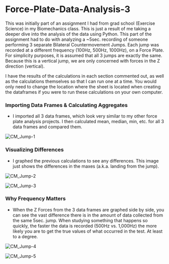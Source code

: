 # Force-Plate-Data-Analysis-3
This was initially part of an assignment I had from grad school (Exercise Science) in my Biomechanics class. This is just a result of me taking a deeper dive into the analysis of the data using Python. This part of the assignment had to do with analyzing a ~5sec. recording of someone performing 3 separate Bilateral Countermovement Jumps. Each jump was recorded at a different frequency (100Hz, 500Hz, 1000Hz), on a Force Plate. For simplicity purposes, it is assumed that all 3 jumps are exactly the same. Because this is a vertical jump, we are only concerned with forces in the Z direction (vertical). 

I have the results of the calculations in each section commented out, as well as the calculations themselves so that I can run one at a time. You would only need to change the location where the sheet is located when creating the dataframes if you were to run these calculations on your own computer. 


### Importing Data Frames & Calculating Aggregates
* I imported all 3 data frames, which look very similar to my other force plate analysis projects. I then calculated mean, median, min, etc. for all 3 data frames and compared them.

![CM_Jump-1](https://user-images.githubusercontent.com/94875597/172931797-a175116c-33c9-48f1-97db-df6c5f1b0330.png)


### Visualizing Differences
* I graphed the previous calculations to see any differences. This image just shows the differences in the maxes (a.k.a. landing from the jump).

![CM_Jump-2](https://user-images.githubusercontent.com/94875597/172933053-e4b99961-71f0-4bd7-a9ef-e7f8d71182dd.png)

![CM_Jump-3](https://user-images.githubusercontent.com/94875597/172933068-b3a99419-b2d7-4045-919f-09bf4fb05998.png)


### Why Frequency Matters
* When the Z Forces from the 3 data frames are graphed side by side, you can see the vast difference there is in the amount of data collected from the same 5sec. jump. When studying something that happens so quickly, the faster the data is recorded (500Hz vs. 1,000Hz) the more likely you are to get the true values of what occurred in the test. At least to a degree.

![CM_Jump-4](https://user-images.githubusercontent.com/94875597/172934455-0c470713-a645-410f-91c0-85c72569526f.png)

![CM_Jump-5](https://user-images.githubusercontent.com/94875597/172934472-60348b0b-9ec5-47f0-92b5-0bf35c243dd9.png)

